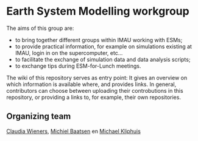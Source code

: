 # Earth System Modelling workgroup

The aims of this group are:
* to bring together different groups within IMAU working with ESMs;
* to provide practical information, for example on simulations existing at IMAU, login in on the supercomputer, etc... 
* to facilitate the exchange of simulation data and data analysis scripts;
* to exchange tips during ESM-for-Lunch meetings. 

The wiki of this repository serves as entry point: It gives an overview on which information is available where, and provides links. 
In general, contributors can choose between uploading their controbutions in this repository, or providing a links to, for example, their own repositories. 



## Organizing team
[Claudia Wieners](mailto:c.e.wieners@uu.nl), [Michiel Baatsen](mailto:M.L.J.Baatsen@uu.nl) en [Michael Kliphuis](mailto:m.kliphuis@uu.nl)
